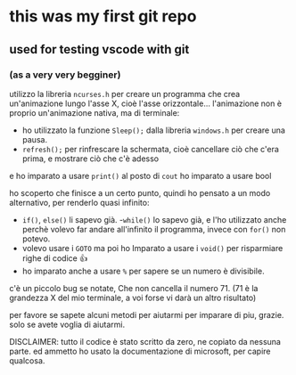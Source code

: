 # this was my first git repo 
## used for testing vscode with git 
### (as a very very begginer)

utilizzo la libreria `ncurses.h` per creare un programma che crea un'animazione lungo l'asse X, cioè l'asse orizzontale...
l'animazione non è proprio un'animazione nativa, ma di terminale:

- ho utilizzato la funzione `Sleep();` dalla libreria `windows.h` per creare una pausa.
- `refresh();` per rinfrescare la schermata, cioè cancellare ciò che c'era prima, e mostrare ciò che c'è adesso

e ho imparato a usare `print()` al posto di `cout` 
ho imparato a usare bool

ho scoperto che finisce a un certo punto, quindi ho pensato a un modo alternativo, per renderlo quasi infinito:
- `if()`, `else()` li sapevo già.
-`while()` lo sapevo già, e l'ho utilizzato anche perchè volevo far andare all'infinito il programma, invece con `for()` non potevo.
- volevo usare i `GOTO` ma poi ho Imparato a usare i `void()` per risparmiare righe di codice 👍
- ho imparato anche a usare `%` per sapere se un numero è divisibile.


c'è un piccolo bug se notate, Che non cancella il numero 71. (71 è la grandezza X del mio terminale, a voi forse vi darà un altro risultato)

per favore se sapete alcuni metodi per aiutarmi per imparare di piu, grazie. solo se avete voglia di aiutarmi.

DISCLAIMER: tutto il codice è stato scritto da zero, ne copiato da nessuna parte. ed ammetto ho usato la documentazione di microsoft, per capire qualcosa.
